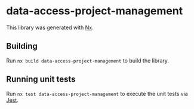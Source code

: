 # data-access-project-management

This library was generated with [Nx](https://nx.dev).

## Building

Run `nx build data-access-project-management` to build the library.

## Running unit tests

Run `nx test data-access-project-management` to execute the unit tests via [Jest](https://jestjs.io).

